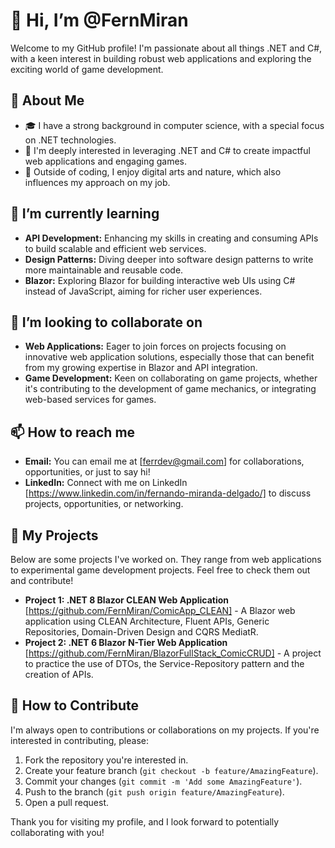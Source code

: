 # 👋 Hi, I’m @FernMiran

Welcome to my GitHub profile! I'm passionate about all things .NET and C#, with a keen interest in building robust web applications and exploring the exciting world of game development.

## 👀 About Me

- 🎓 I have a strong background in computer science, with a special focus on .NET technologies.
- 🚀 I'm deeply interested in leveraging .NET and C# to create impactful web applications and engaging games.
- 🎨 Outside of coding, I enjoy digital arts and nature, which also influences my approach on my job.

## 🌱 I’m currently learning

- **API Development:** Enhancing my skills in creating and consuming APIs to build scalable and efficient web services.
- **Design Patterns:** Diving deeper into software design patterns to write more maintainable and reusable code.
- **Blazor:** Exploring Blazor for building interactive web UIs using C# instead of JavaScript, aiming for richer user experiences.

## 💞️ I’m looking to collaborate on

- **Web Applications:** Eager to join forces on projects focusing on innovative web application solutions, especially those that can benefit from my growing expertise in Blazor and API integration.
- **Game Development:** Keen on collaborating on game projects, whether it's contributing to the development of game mechanics, or integrating web-based services for games.

## 📫 How to reach me

- **Email:** You can email me at [ferrdev@gmail.com] for collaborations, opportunities, or just to say hi!
- **LinkedIn:** Connect with me on LinkedIn [https://www.linkedin.com/in/fernando-miranda-delgado/] to discuss projects, opportunities, or networking.

## 📂 My Projects

Below are some projects I've worked on. They range from web applications to experimental game development projects. Feel free to check them out and contribute!

- **Project 1: .NET 8 Blazor CLEAN Web Application** [https://github.com/FernMiran/ComicApp_CLEAN] - A Blazor web application using CLEAN Architecture, Fluent APIs, Generic Repositories, Domain-Driven Design and CQRS MediatR.
- **Project 2: .NET 6 Blazor N-Tier Web Application** [https://github.com/FernMiran/BlazorFullStack_ComicCRUD] - A project to practice the use of DTOs, the Service-Repository pattern and the creation of APIs.

## 🤝 How to Contribute

I'm always open to contributions or collaborations on my projects. If you're interested in contributing, please:

1. Fork the repository you're interested in.
2. Create your feature branch (`git checkout -b feature/AmazingFeature`).
3. Commit your changes (`git commit -m 'Add some AmazingFeature'`).
4. Push to the branch (`git push origin feature/AmazingFeature`).
5. Open a pull request.

Thank you for visiting my profile, and I look forward to potentially collaborating with you!
